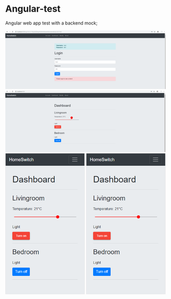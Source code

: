# Angular-test

Angular web app test with a backend mock;

<img src="https://github.com/sonderangebot10/Angular-test/blob/master/angular-test/src/assets/screenshots/1.PNG"/>
<img src="https://github.com/sonderangebot10/Angular-test/blob/master/angular-test/src/assets/screenshots/2.PNG"/>

<img src="https://github.com/sonderangebot10/Angular-test/blob/master/angular-test/src/assets/screenshots/2mob.PNG" alt="Your image title" width="250"/>
<img src="https://github.com/sonderangebot10/Angular-test/blob/master/angular-test/src/assets/screenshots/2mob.PNG" alt="Your image title" width="250"/>
